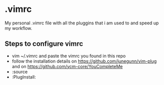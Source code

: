 # .vimrc
My personal .vimrc file with all the pluggins that i am used to and speed up my workflow.

## Steps to configure vimrc
* vim ~/.vimrc and paste the vimrc you found in this repo
* follow the installation details on https://github.com/junegunn/vim-plug and on https://github.com/ycm-core/YouCompleteMe
* :source
* :PlugInstall:
